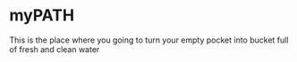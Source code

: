 # myPATH
This is the place where you going to turn your empty pocket into bucket full of fresh and clean water
